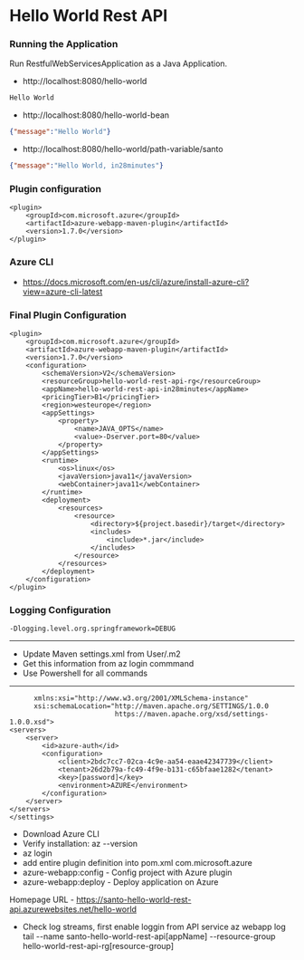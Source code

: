 # Hello World Rest API

### Running the Application

Run RestfulWebServicesApplication as a Java Application.

- http://localhost:8080/hello-world

```txt
Hello World
```

- http://localhost:8080/hello-world-bean

```json
{"message":"Hello World"}
```

- http://localhost:8080/hello-world/path-variable/santo

```json
{"message":"Hello World, in28minutes"}
```

### Plugin configuration

```
<plugin>
	<groupId>com.microsoft.azure</groupId>
	<artifactId>azure-webapp-maven-plugin</artifactId>
	<version>1.7.0</version>
</plugin>
```
				
### Azure CLI

- https://docs.microsoft.com/en-us/cli/azure/install-azure-cli?view=azure-cli-latest

### Final Plugin Configuration
```
<plugin>
	<groupId>com.microsoft.azure</groupId>
	<artifactId>azure-webapp-maven-plugin</artifactId>
	<version>1.7.0</version>
	<configuration>
		<schemaVersion>V2</schemaVersion>
		<resourceGroup>hello-world-rest-api-rg</resourceGroup>
		<appName>hello-world-rest-api-in28minutes</appName>
		<pricingTier>B1</pricingTier>
		<region>westeurope</region>
		<appSettings>
			<property>
				<name>JAVA_OPTS</name>
				<value>-Dserver.port=80</value>
			</property>
		</appSettings>
		<runtime>
			<os>linux</os>
			<javaVersion>java11</javaVersion>
			<webContainer>java11</webContainer>
		</runtime>
		<deployment>
			<resources>
				<resource>
					<directory>${project.basedir}/target</directory>
					<includes>
						<include>*.jar</include>
					</includes>
				</resource>
			</resources>
		</deployment>
	</configuration>
</plugin>

```
### Logging Configuration

```
-Dlogging.level.org.springframework=DEBUG
```
---------------------------
- Update Maven settings.xml from User/.m2
- Get this information from  az login commmand
- Use Powershell for all commands
------------------------------------
```<settings xmlns="http://maven.apache.org/SETTINGS/1.0.0"
      xmlns:xsi="http://www.w3.org/2001/XMLSchema-instance"
      xsi:schemaLocation="http://maven.apache.org/SETTINGS/1.0.0
                          https://maven.apache.org/xsd/settings-1.0.0.xsd">
<servers>
	<server>
	    <id>azure-auth</id>
	    <configuration>
	        <client>2bdc7cc7-02ca-4c9e-aa54-eaae42347739</client>
	        <tenant>26d2b79a-fc49-4f9e-b131-c65bfaae1282</tenant>
	        <key>[password]</key>
	        <environment>AZURE</environment>
	    </configuration>
	</server>
</servers>
</settings>
```

- Download Azure CLI
- Verify installation: az --version
- az login
- add entire plugin definition into pom.xml 
   com.microsoft.azure
- azure-webapp:config  - Config project with Azure plugin
- azure-webapp:deploy  - Deploy application on Azure 

Homepage URL - 
https://santo-hello-world-rest-api.azurewebsites.net/hello-world

- Check log streams, first enable loggin from API service
 az webapp log tail --name santo-hello-world-rest-api[appName] --resource-group hello-world-rest-api-rg[resource-group]
